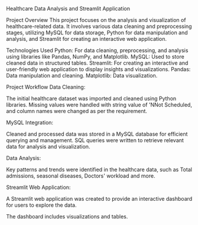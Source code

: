 Healthcare Data Analysis and Streamlit Application

Project Overview
This project focuses on the analysis and visualization of healthcare-related data. It involves various data cleaning and preprocessing stages, utilizing MySQL for data storage, Python for data manipulation and analysis, and Streamlit for creating an interactive web application.

Technologies Used
Python: For data cleaning, preprocessing, and analysis using libraries like Pandas, NumPy, and Matplotlib.
MySQL: Used to store cleaned data in structured tables.
Streamlit: For creating an interactive and user-friendly web application to display insights and visualizations.
Pandas: Data manipulation and cleaning.
Matplotlib: Data visualization.


Project Workflow
Data Cleaning:

The initial healthcare dataset was imported and cleaned using Python libraries.
Missing values were handled with string value of 'NNot Scheduled, and column names were changed as per the requirement.

MySQL Integration:

Cleaned and processed data was stored in a MySQL database for efficient querying and management.
SQL queries were written to retrieve relevant data for analysis and visualization.

Data Analysis:

Key patterns and trends were identified in the healthcare data, such as Total admissions, seasonal diseases, Doctors' workload and more.

Streamlit Web Application:

A Streamlit web application was created to provide an interactive dashboard for users to explore the data.

The dashboard includes visualizations and tables.
